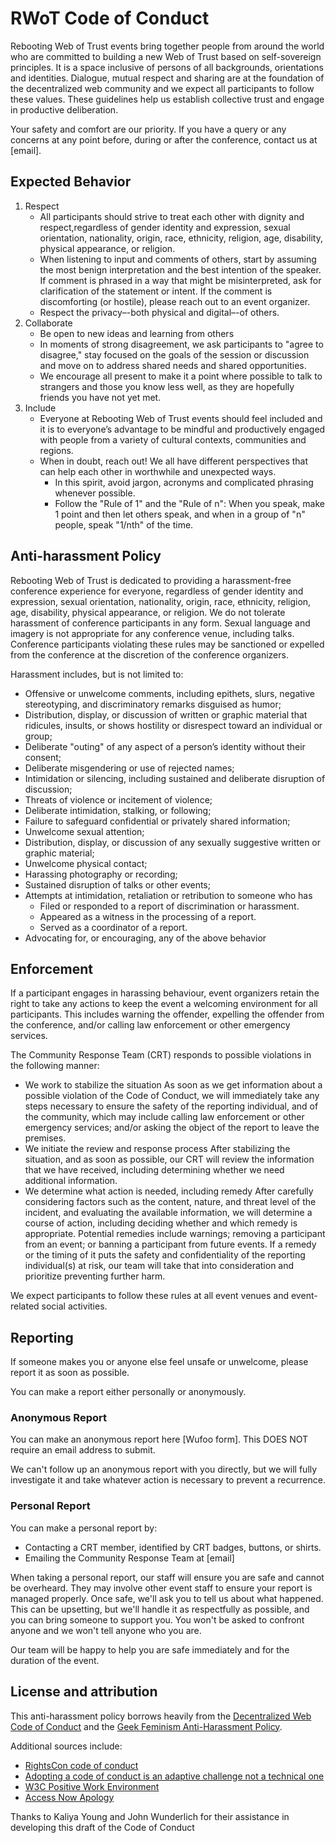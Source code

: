 # RWoT Code of Conduct

Rebooting Web of Trust events bring together people from around the world who are committed to building a new Web of Trust based on self-sovereign principles. It is a space inclusive of persons of all backgrounds, orientations and identities. Dialogue, mutual respect and sharing are at the foundation of the decentralized web community and we expect all participants to follow these values. These guidelines help us establish collective trust and engage in productive deliberation.

Your safety and comfort are our priority. If you have a query or any concerns at any point before, during or after the conference, contact us at [email].

## Expected Behavior

1. Respect
    - All participants should strive to treat each other with dignity and respect,regardless of gender identity and expression, sexual orientation, nationality, origin, race, ethnicity, religion, age, disability, physical appearance, or religion.
    - When listening to input and comments of others, start by assuming the most benign interpretation and the best intention of the speaker. If comment is phrased in a way that might be misinterpreted, ask for clarification of the statement or intent. If the comment is discomforting (or hostile), please reach out to an event organizer.
    - Respect the privacy–-both physical and digital–-of others.
2. Collaborate
    - Be open to new ideas and learning from others
    - In moments of strong disagreement, we ask participants to "agree to disagree," stay focused on the goals of the session or discussion and move on to address shared needs and shared opportunities.
    - We encourage all present to make it a point where possible to talk to strangers and those you know less well, as they are hopefully friends you have not yet met.
3. Include
    - Everyone at Rebooting Web of Trust events should feel included and it is to everyone’s advantage to be mindful and productively engaged with people from a variety of cultural contexts, communities and regions.
    - When in doubt, reach out! We all have different perspectives that can help each other in worthwhile and unexpected ways.
        - In this spirit, avoid jargon, acronyms and complicated phrasing whenever possible.
        - Follow the "Rule of 1" and the "Rule of n": When you speak, make 1 point and then let others speak, and when in a group of "n" people, speak "1/nth" of the time.


## Anti-harassment Policy

Rebooting Web of Trust is dedicated to providing a harassment-free conference experience for everyone, regardless of gender identity and expression, sexual orientation, nationality, origin, race, ethnicity, religion, age, disability, physical appearance, or religion. We do not tolerate harassment of conference participants in any form. Sexual language and imagery is not appropriate for any conference venue, including talks. Conference participants violating these rules may be sanctioned or expelled from the conference at the discretion of the conference organizers. 

Harassment includes, but is not limited to:

- Offensive or unwelcome comments, including epithets, slurs, negative stereotyping, and discriminatory remarks disguised as humor;
- Distribution, display, or discussion of written or graphic material that ridicules, insults, or shows hostility or disrespect toward an individual or group;
- Deliberate "outing" of any aspect of a person’s identity without their consent;
- Deliberate misgendering or use of rejected names;
- Intimidation or silencing, including sustained and deliberate disruption of discussion;
- Threats of violence or incitement of violence;
- Deliberate intimidation, stalking, or following;
- Failure to safeguard confidential or privately shared information;
- Unwelcome sexual attention;
- Distribution, display, or discussion of any sexually suggestive written or graphic material;
- Unwelcome physical contact;
- Harassing photography or recording;
- Sustained disruption of talks or other events;
- Attempts at intimidation, retaliation or retribution to someone who has
    - Filed or responded to a report of discrimination or harassment.
    - Appeared as a witness in the processing of a report.
    - Served as a coordinator of a report.
- Advocating for, or encouraging, any of the above behavior

## Enforcement
If a participant engages in harassing behaviour, event organizers retain the right to take any actions to keep the event a welcoming environment for all participants. This includes warning the offender, expelling the offender from the conference, and/or calling law enforcement or other emergency services.

The Community Response Team (CRT) responds to possible violations in the following manner:

- We work to stabilize the situation 
As soon as we get information about a possible violation of the Code of Conduct, we will immediately take any steps necessary to ensure the safety of the reporting individual, and of the community, which may include calling law enforcement or other emergency services; and/or asking the object of the report to leave the premises.
- We initiate the review and response process 
After stabilizing the situation, and as soon as possible, our CRT will review the information that we have received, including determining whether we need additional information.
- We determine what action is needed, including remedy 
After carefully considering factors such as the content, nature, and threat level of the incident, and evaluating the available information, we will determine a course of action, including deciding whether and which remedy is appropriate. Potential remedies include warnings; removing a participant from an event; or banning a participant from future events. If a remedy or the timing of it puts the safety and confidentiality of the reporting individual(s) at risk, our team will take that into consideration and prioritize preventing further harm.


We expect participants to follow these rules at all event venues and event-related social activities. 

## Reporting

If someone makes you or anyone else feel unsafe or unwelcome, please report it as soon as possible.

You can make a report either personally or anonymously.

### Anonymous Report

You can make an anonymous report here [Wufoo form]. This DOES NOT require an email address to submit.

We can't follow up an anonymous report with you directly, but we will fully investigate it and take whatever action is necessary to prevent a recurrence.

### Personal Report

You can make a personal report by:

- Contacting a CRT member, identified by CRT badges, buttons, or shirts.
- Emailing the Community Response Team at [email]

When taking a personal report, our staff will ensure you are safe and cannot be overheard. They may involve other event staff to ensure your report is managed properly. Once safe, we'll ask you to tell us about what happened. This can be upsetting, but we'll handle it as respectfully as possible, and you can bring someone to support you. You won't be asked to confront anyone and we won't tell anyone who you are.

Our team will be happy to help you are safe immediately and for the duration of the event.

## License and attribution

This anti-harassment policy borrows heavily from the [Decentralized Web Code of Conduct](https://decentralizedweb.net/conduct/) and the [Geek Feminism Anti-Harassment Policy](http://geekfeminism.wikia.com/wiki/Conference_anti-harassment/Policy).

Additional sources include:
- [RightsCon code of conduct](https://www.rightscon.org/code-of-conduct/)
- [Adopting a code of conduct is an adaptive challenge not a technical one](https://authenticengine.com/2016/adopting-a-code-of-conduct-is-an-adaptive-challenge-not-a-technical-one/)
- [W3C Positive Work Environment](https://www.w3.org/Consortium/pwe/)
- [Access Now Apology](https://www.accessnow.org/access-now-apology)

Thanks to Kaliya Young and John Wunderlich for their assistance in developing this draft of the Code of Conduct
